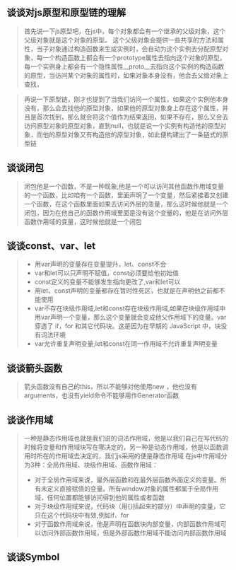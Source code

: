 ## 谈谈对js原型和原型链的理解
> 首先说一下js原型吧，在js中，每个对象都会有一个继承的父级对象，这个父级对象就是这个对象的原型。
这个父级对象会提供一些共享的方法和属性，当子对象通过构造函数来生成实例时，会自动为这个实例去分配原型对象，每一个构造函数上都会有一个prototype属性去指向这个对象的原型，每一个实例身上都会有一个隐性属性\__proto__去指向这个实例的构造函数的原型，当访问某个对象的属性时，如果对象本身没有，他会去父级对象上查找，

> 再说一下原型链，刚才也提到了当我们访问一个属性，如果这个实例他本身没有，那么会去找他的原型对象，如果他的原型对象身上存在这个属性，并且是首次找到，那么就会将这个值作为结果返回，如果不存在，那么又会去访问原型对象的原型对象，直到null，也就是说一个实例有构造他的原型对象，而他的原型对象又有构造他的原型对象，如此便构建出了一条链式的原型链

## 谈谈闭包
> 闭包他是一个函数，不是一种现象,他是一个可以访问其他函数作用域变量的一个函数，比如咱有一个函数，里面声明了一个变量，然后紧接着又创建一个函数，在这个函数里面如果去访问外层的变量，那么这时候他就是一个闭包，因为在他自己的函数作用域里面是没有这个变量的，他是在访问外层函数作用域的变量，这时候他就是一个闭包

## 谈谈const、var、let

> + 用var声明的变量存在变量提升，let、const不会
> + var和let可以只声明不赋值，const必须要给他初始值
> + const定义的变量不能够发生指向更改了,var和let可以
> + 用let、const声明的变量都存在暂时性死区，也就是在声明他之前都不能使用
> + var不存在块级作用域,let和const存在块级作用域,如果在块级作用域中用var声明一个变量，那么这个变量就会变成他父作用域下的变量。var 穿透了 if，for 和其它代码块。这是因为在早期的 JavaScript 中，块没有词法环境
> + var允许重复声明变量,let和const在同一作用域不允许重复声明变量

## 谈谈箭头函数

> 箭头函数没有自己的this，所以不能够对他使用new ，他也没有arguments，也没有yield命令不能够用作Generator函数

## 谈谈作用域

> 一种是静态作用域也就是我们说的词法作用域，他是以我们自己在写代码的时候将变量和作用域块写在哪决定的，另一种是动态作用域，他是以函数调用时所在的作用域去决定的，我们js采用的便是静态作用域
> 在js中作用域分为3种：全局作用域、块级作用域、函数作用域：
> + 对于全局作用域来说，最外层函数和在最外层函数外面定义的变量。所有未定义直接赋值的变量。所有window对象的属性都属于全局作用域，任何位置都能够访问得到他的属性或者函数
> + 对于块级作用域来说，代码块（用{}括起来的部分）中声明的变量，它只在这个代码块中有效,例如if、for
> + 对于函数作用域来说，他是声明在函数块内部变量，内部函数作用域可以访问外部函数作用域，但是外部函数作用域不能访问内部函数作用域

## 谈谈Symbol
> 